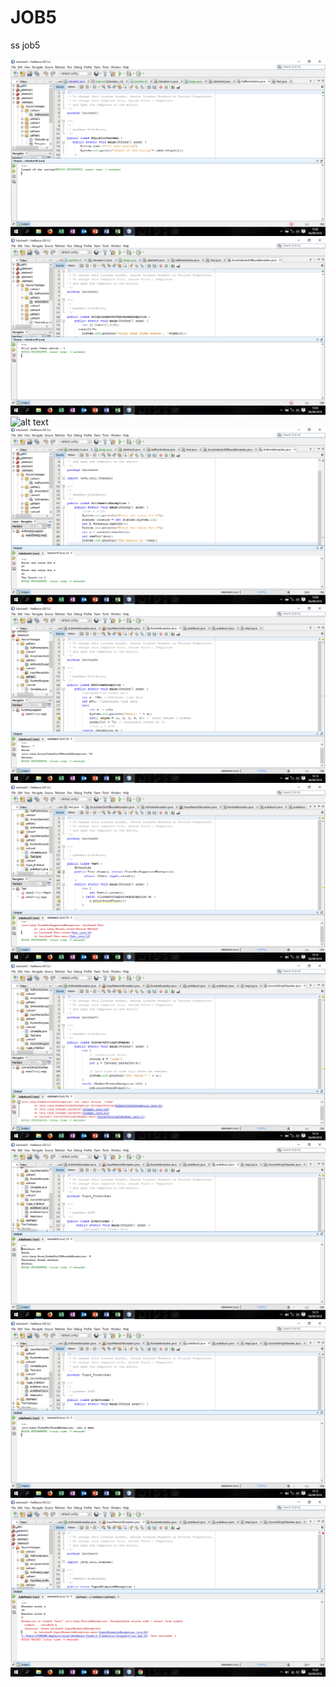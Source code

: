 # JOB5
ss job5

![alt text](https://github.com/MikeDhanny/JOB5/blob/master/job5/Screenshot%20(40).png)
![alt text](https://github.com/MikeDhanny/JOB5/blob/master/job5/Screenshot%20(41).png)
![alt text](https://github.com/MikeDhanny/JOB5/blob/master/job5/Screenshot%20(42).png)
![alt text](https://github.com/MikeDhanny/JOB5/blob/master/job5/Screenshot%20(43).png)
![alt text](https://github.com/MikeDhanny/JOB5/blob/master/job5/Screenshot%20(44).png)
![alt text](https://github.com/MikeDhanny/JOB5/blob/master/job5/Screenshot%20(45).png)
![alt text](https://github.com/MikeDhanny/JOB5/blob/master/job5/Screenshot%20(46).png)
![alt text](https://github.com/MikeDhanny/JOB5/blob/master/job5/Screenshot%20(47).png)
![alt text](https://github.com/MikeDhanny/JOB5/blob/master/job5/Screenshot%20(48).png)
![alt text](https://github.com/MikeDhanny/JOB5/blob/master/job5/Screenshot%20(49).png)
